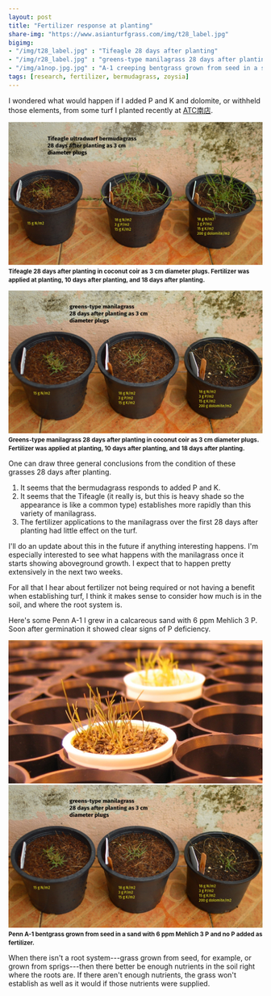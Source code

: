 ```yaml
---
layout: post
title: "Fertilizer response at planting"
share-img: "https://www.asianturfgrass.com/img/t28_label.jpg"
bigimg:
- "/img/t28_label.jpg" : "Tifeagle 28 days after planting"
- "/img/r28_label.jpg" : "greens-type manilagrass 28 days after planting"
- "/img/a1nop.jpg.jpg" : "A-1 creeping bentgrass grown from seed in a sand with 6 ppm Mehlich 3 P"
tags: [research, fertilizer, bermudagrass, zoysia]
---
```


I wondered what would happen if I added P and K and dolomite, or withheld those elements, from some turf I planted recently at [ATC南店](https://twitter.com/hashtag/ATC%E5%8D%97%E5%BA%97?src=hashtag_click). 

![tifeagle after 28 days](/img/t28_label.jpg)
<small><strong>Tifeagle 28 days after planting in coconut coir as 3 cm diameter plugs. Fertilizer was applied at planting, 10 days after planting, and 18 days after planting.</strong></small>

![manilagrass after 28 days](/img/r28_label.jpg)
<small><strong>Greens-type manilagrass 28 days after planting in coconut coir as 3 cm diameter plugs. Fertilizer was applied at planting, 10 days after planting, and 18 days after planting.</strong></small>

One can draw three general conclusions from the condition of these grasses 28 days after planting.

1. It seems that the bermudagrass responds to added P and K.
2. It seems that the Tifeagle (it really is, but this is heavy shade so the appearance is like a common type) establishes more rapidly than this variety of manilagrass.
3. The fertilizer applications to the manilagrass over the first 28 days after planting had little effect on the turf.

I'll do an update about this in the future if anything interesting happens. I'm especially interested to see what happens with the manilagrass once it starts showing aboveground growth. I expect that to happen pretty extensively in the next two weeks.

For all that I hear about fertilizer not being required or not having a benefit when establishing turf, I think it makes sense to consider how much is in the soil, and where the root system is.

Here's some Penn A-1 I grew in a calcareous sand with 6 ppm Mehlich 3 P. Soon after germination it showed clear signs of P deficiency.

![P deficient A-1 at Cornell](/img/a1nop.jpg)
![manilagrass after 28 days](/img/r28_label.jpg)
<small><strong>Penn A-1 bentgrass grown from seed in a sand with 6 ppm Mehlich 3 P and no P added as fertilizer.</strong></small>

When there isn't a root system---grass grown from seed, for example, or grown from sprigs---then there better be enough nutrients in the soil right where the roots are. If there aren't enough nutrients, the grass won't establish as well as it would if those nutrients were supplied.



